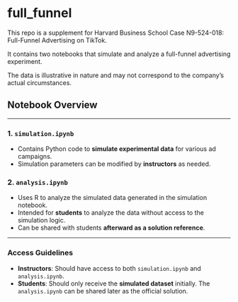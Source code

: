 # full_funnel
This repo is a supplement for Harvard Business School Case N9-524-018: Full-Funnel Advertising on TikTok. 

It contains two notebooks that simulate and analyze a full-funnel advertising experiment. 

The data is illustrative in nature and may not correspond to the company’s actual circumstances.

## Notebook Overview

---

### 1. `simulation.ipynb`
- Contains Python code to **simulate experimental data** for various ad campaigns.
- Simulation parameters can be modified by **instructors** as needed.

### 2. `analysis.ipynb`
- Uses R to analyze the simulated data generated in the simulation notebook.
- Intended for **students** to analyze the data without access to the simulation logic.
- Can be shared with students **afterward as a solution reference**.

---

### Access Guidelines
- **Instructors**: Should have access to both `simulation.ipynb` and `analysis.ipynb`.
- **Students**: Should only receive the **simulated dataset** initially. The `analysis.ipynb` can be shared later as the official solution.
